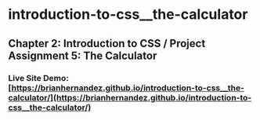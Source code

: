 # introduction-to-css__the-calculator
## Chapter 2: Introduction to CSS / Project Assignment 5: The Calculator

### Live Site Demo: [https://brianhernandez.github.io/introduction-to-css__the-calculator/](https://brianhernandez.github.io/introduction-to-css__the-calculator/)
